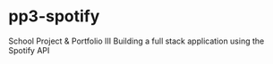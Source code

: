 # pp3-spotify
School Project &amp; Portfolio III Building a full stack application using the Spotify API
